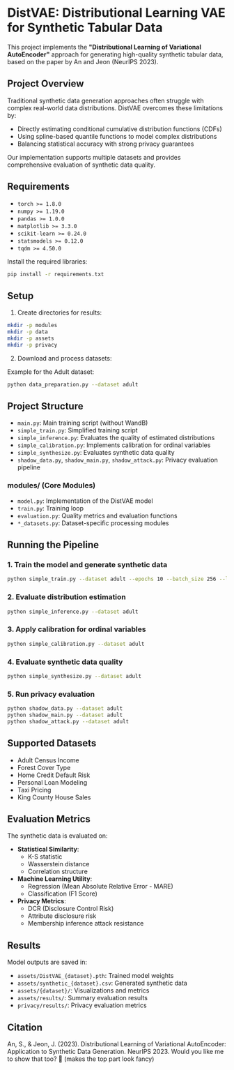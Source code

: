 # DistVAE: Distributional Learning VAE for Synthetic Tabular Data

This project implements the **"Distributional Learning of Variational AutoEncoder"** approach for generating high-quality synthetic tabular data, based on the paper by An and Jeon (NeurIPS 2023).

## Project Overview

Traditional synthetic data generation approaches often struggle with complex real-world data distributions. DistVAE overcomes these limitations by:

- Directly estimating conditional cumulative distribution functions (CDFs)
- Using spline-based quantile functions to model complex distributions
- Balancing statistical accuracy with strong privacy guarantees

Our implementation supports multiple datasets and provides comprehensive evaluation of synthetic data quality.

## Requirements

- `torch >= 1.8.0`
- `numpy >= 1.19.0`
- `pandas >= 1.0.0`
- `matplotlib >= 3.3.0`
- `scikit-learn >= 0.24.0`
- `statsmodels >= 0.12.0`
- `tqdm >= 4.50.0`

Install the required libraries:

```bash
pip install -r requirements.txt
```

## Setup

1. Create directories for results:

```bash
mkdir -p modules
mkdir -p data
mkdir -p assets
mkdir -p privacy
```

2. Download and process datasets:

Example for the Adult dataset:

```bash
python data_preparation.py --dataset adult
```

## Project Structure

- `main.py`: Main training script (without WandB)
- `simple_train.py`: Simplified training script
- `simple_inference.py`: Evaluates the quality of estimated distributions
- `simple_calibration.py`: Implements calibration for ordinal variables
- `simple_synthesize.py`: Evaluates synthetic data quality
- `shadow_data.py`, `shadow_main.py`, `shadow_attack.py`: Privacy evaluation pipeline

### modules/ (Core Modules)

- `model.py`: Implementation of the DistVAE model
- `train.py`: Training loop
- `evaluation.py`: Quality metrics and evaluation functions
- `*_datasets.py`: Dataset-specific processing modules

## Running the Pipeline

### 1. Train the model and generate synthetic data

```bash
python simple_train.py --dataset adult --epochs 10 --batch_size 256 --latent_dim 2
```

### 2. Evaluate distribution estimation

```bash
python simple_inference.py --dataset adult
```

### 3. Apply calibration for ordinal variables

```bash
python simple_calibration.py --dataset adult
```

### 4. Evaluate synthetic data quality

```bash
python simple_synthesize.py --dataset adult
```

### 5. Run privacy evaluation

```bash
python shadow_data.py --dataset adult
python shadow_main.py --dataset adult
python shadow_attack.py --dataset adult
```

## Supported Datasets

- Adult Census Income
- Forest Cover Type
- Home Credit Default Risk
- Personal Loan Modeling
- Taxi Pricing
- King County House Sales

## Evaluation Metrics

The synthetic data is evaluated on:

- **Statistical Similarity**:  
  - K-S statistic
  - Wasserstein distance
  - Correlation structure
- **Machine Learning Utility**:  
  - Regression (Mean Absolute Relative Error - MARE)
  - Classification (F1 Score)
- **Privacy Metrics**:  
  - DCR (Disclosure Control Risk)
  - Attribute disclosure risk
  - Membership inference attack resistance

## Results

Model outputs are saved in:

- `assets/DistVAE_{dataset}.pth`: Trained model weights
- `assets/synthetic_{dataset}.csv`: Generated synthetic data
- `assets/{dataset}/`: Visualizations and metrics
- `assets/results/`: Summary evaluation results
- `privacy/results/`: Privacy evaluation metrics


## Citation

An, S., & Jeon, J. (2023). Distributional Learning of Variational AutoEncoder: Application to Synthetic Data Generation. NeurIPS 2023.
Would you like me to show that too? 🎨 (makes the top part look fancy)
